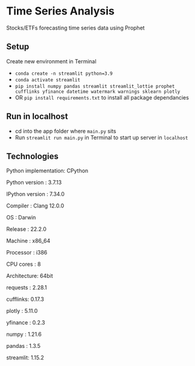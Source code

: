 # Time Series Analysis
Stocks/ETFs forecasting time series data using Prophet

## Setup
Create new environment in Terminal
- `conda create -n streamlit python=3.9`
- `conda activate streamlit`
- `pip install numpy pandas streamlit streamlit_lottie prophet cufflinks yfinance datetime watermark warnings sklearn plotly`
- OR `pip install requirements.txt` to install all package dependancies


## Run in localhost
- cd into the app folder where `main.py` sits
- Run `streamlit run main.py` in Terminal to start up server in `localhost`


## Technologies
Python implementation: CPython

Python version       : 3.7.13

IPython version      : 7.34.0

Compiler    : Clang 12.0.0 

OS          : Darwin

Release     : 22.2.0

Machine     : x86_64

Processor   : i386

CPU cores   : 8

Architecture: 64bit

requests : 2.28.1

cufflinks: 0.17.3

plotly   : 5.11.0

yfinance : 0.2.3

numpy    : 1.21.6

pandas   : 1.3.5

streamlit: 1.15.2